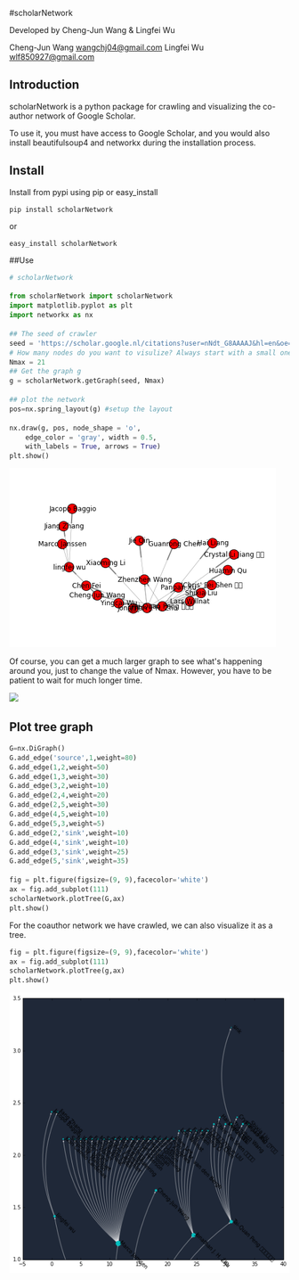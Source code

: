 #scholarNetwork

Developed by Cheng-Jun Wang & Lingfei Wu

Cheng-Jun Wang wangchj04@gmail.com
Lingfei Wu wlf850927@gmail.com

## Introduction

scholarNetwork is a python package for crawling and visualizing the co-author network of Google Scholar.

To use it, you must have access to Google Scholar, and you would also install beautifulsoup4 and networkx during the installation process.

## Install
Install from pypi using pip or easy_install

	pip install scholarNetwork

or

	easy_install scholarNetwork

##Use

```python
# scholarNetwork

from scholarNetwork import scholarNetwork
import matplotlib.pyplot as plt
import networkx as nx

## The seed of crawler
seed = 'https://scholar.google.nl/citations?user=nNdt_G8AAAAJ&hl=en&oe=ASCII'
# How many nodes do you want to visulize? Always start with a small one. 
Nmax = 21
## Get the graph g
g = scholarNetwork.getGraph(seed, Nmax)

## plot the network
pos=nx.spring_layout(g) #setup the layout

nx.draw(g, pos, node_shape = 'o',
	edge_color = 'gray', width = 0.5,
	with_labels = True, arrows = True)
plt.show()
```

![](https://github.com/chengjun/scholarNetwork/blob/master/example.png)

Of course, you can get a much larger graph to see what's happening around you, just to change the value of Nmax. However, you have to be patient to wait for much longer time.

![](http://chengjun.qiniudn.com/ego300large.png)

## Plot tree graph

```python
G=nx.DiGraph()
G.add_edge('source',1,weight=80)
G.add_edge(1,2,weight=50)
G.add_edge(1,3,weight=30)
G.add_edge(3,2,weight=10)
G.add_edge(2,4,weight=20)
G.add_edge(2,5,weight=30)
G.add_edge(4,5,weight=10)
G.add_edge(5,3,weight=5)
G.add_edge(2,'sink',weight=10)
G.add_edge(4,'sink',weight=10)
G.add_edge(3,'sink',weight=25)
G.add_edge(5,'sink',weight=35)

fig = plt.figure(figsize=(9, 9),facecolor='white')
ax = fig.add_subplot(111)
scholarNetwork.plotTree(G,ax)
plt.show()
```
For the coauthor network we have crawled, we can also visualize it as a tree. 

```python
fig = plt.figure(figsize=(9, 9),facecolor='white')
ax = fig.add_subplot(111)
scholarNetwork.plotTree(g,ax)
plt.show()
```
![](https://github.com/chengjun/scholarNetwork/blob/master/tree.png)
